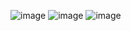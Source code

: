 ![image](https://github.com/user-attachments/assets/b53dae7c-5425-4b96-92a2-19623fa3d667)
![image](https://github.com/user-attachments/assets/909a2c7d-9a39-4b7c-bbc9-b04455986461)
![image](https://github.com/user-attachments/assets/8ad971de-e4b3-4397-9190-4262db52e15d)

